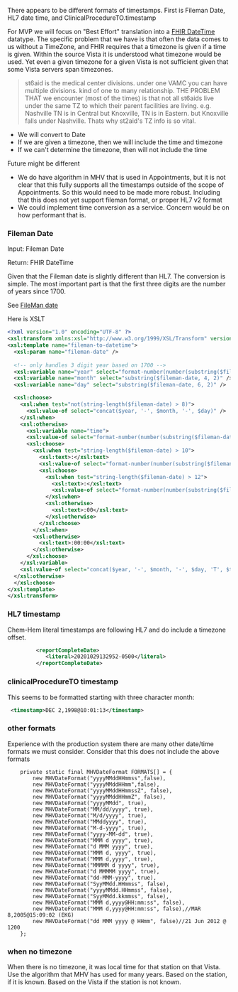 There appears to be different formats of timestamps. First is Fileman Date, HL7 date time, and ClinicalProcedureTO.timestamp

For MVP we will focus on "Best Effort" translation into a [FHIR DateTime]({{site.data.fhir.path}}datatypes.html#dateTime) datatype. The specific problem that we have is that often the data comes to us without a TimeZone, and FHIR requires that a timezone is given if a time is given. Within the source Vista it is understood what timezone would be used. Yet even a given timezone for a given Vista is not sufficient given that some Vista servers span timezones.

> st6aid is the medical center divisions. under one VAMC you can have multiple divisions. kind of one to many relationship. THE PROBLEM THAT we encounter (most of the times) is that not all st6aids live under the same TZ to which their parent facilities are living. e.g. Nashville TN is in Central but Knoxville, TN is in Eastern. but Knoxville falls under Nashville. Thats why st2aid's TZ info is so vital.

- We will convert to Date
- If we are given a timezone, then we will include the time and timezone
- If we can't determine the timezone, then will not include the time

Future might be different
- We do have algorithm in MHV that is used in Appointments, but it is not clear that this fully supports all the timestamps outside of the scope of Appointments. So this would need to be made more robust. Including that this does not yet support fileman format, or proper HL7 v2 format
- We could implement time conversion as a service. Concern would be on how performant that is.

### Fileman Date

Input: Fileman Date

Return: FHIR DateTime

Given that the Fileman date is slightly different than HL7. The conversion is simple. The most important part is that the first three digits are the number of years since 1700.

See [FileMan date](http://www.vistapedia.com/index.php/Date_formats)

Here is XSLT

```xml
<?xml version="1.0" encoding="UTF-8" ?>
<xsl:transform xmlns:xsl="http://www.w3.org/1999/XSL/Transform" version="2.0" >
<xsl:template name="fileman-to-datetime">
  <xsl:param name="fileman-date" />
  
  <!-- only handles 3 digit year based on 1700 -->
  <xsl:variable name="year" select="format-number(number(substring($fileman-date, 1, 3)) + 1700, '0000')" />
  <xsl:variable name="month" select="substring($fileman-date, 4, 2)" />
  <xsl:variable name="day" select="substring($fileman-date, 6, 2)" />

  <xsl:choose>
    <xsl:when test="not(string-length($fileman-date) > 8)">
      <xsl:value-of select="concat($year, '-', $month, '-', $day)" />
    </xsl:when> 
    <xsl:otherwise>
      <xsl:variable name="time">
      <xsl:value-of select="format-number(number(substring($fileman-date, 9, 2)), '00')" />
      <xsl:choose>
        <xsl:when test="string-length($fileman-date) > 10">
          <xsl:text>:</xsl:text>
          <xsl:value-of select="format-number(number(substring($fileman-date, 11, 2)), '00')" />
          <xsl:choose>
            <xsl:when test="string-length($fileman-date) > 12">
              <xsl:text>:</xsl:text>
              <xsl:value-of select="format-number(number(substring($fileman-date, 13, 2)), '00')" />
            </xsl:when>
            <xsl:otherwise>
              <xsl:text>:00</xsl:text>
            </xsl:otherwise>
          </xsl:choose>
        </xsl:when>
        <xsl:otherwise>
          <xsl:text>:00:00</xsl:text>
        </xsl:otherwise>
      </xsl:choose>
    </xsl:variable>
    <xsl:value-of select="concat($year, '-', $month, '-', $day, 'T', $time, 'Z')" />
  </xsl:otherwise>
  </xsl:choose>
</xsl:template>
</xsl:transform>
```

### HL7 timestamp

Chem-Hem literal timestamps are following HL7 and do include a timezone offset.

```xml
         <reportCompleteDate>
            <literal>20201029132952-0500</literal>
         </reportCompleteDate>
```

### clinicalProcedureTO timestamp

This seems to be formatted starting with three character month:

```xml
 <timestamp>DEC 2,1998@10:01:13</timestamp>
```

### other formats

Experience with the production system there are many other date/time formats we must consider. Consider that this does not include the above formats

```
	private static final MHVDateFormat FORMATS[] = {
		new MHVDateFormat("yyyyMMddHHmmss",false),
		new MHVDateFormat("yyyyMMddHHmm",false),
		new MHVDateFormat("yyyyMMddHHmmssZ", false),
		new MHVDateFormat("yyyyMMddHHmmZ", false),
		new MHVDateFormat("yyyyMMdd", true),
		new MHVDateFormat("MM/dd/yyyy", true),
		new MHVDateFormat("M/d/yyyy", true),
		new MHVDateFormat("MMddyyyy", true),
		new MHVDateFormat("M-d-yyyy", true),
		new MHVDateFormat("yyyy-MM-dd", true),
		new MHVDateFormat("MMM d yyyy", true),
		new MHVDateFormat("d MMM yyyy", true),
		new MHVDateFormat("MMM d, yyyy", true),
		new MHVDateFormat("MMM d,yyyy", true),
		new MHVDateFormat("MMMMM d yyyy", true),
		new MHVDateFormat("d MMMMM yyyy", true),
		new MHVDateFormat("dd-MMM-yyyy", true),
		new MHVDateFormat("SyyMMdd.HHmmss", false),
		new MHVDateFormat("yyyyMMdd.HHmmss", false),
		new MHVDateFormat("SyyMMdd.kkmmss", false),
		new MHVDateFormat("MMM d,yyyy@HH:mm:ss", false),
		new MHVDateFormat("MMM d,yyyy@HH:mm:ss", false),//MAR 8,2005@15:09:02 (EKG)
		new MHVDateFormat("dd MMM yyyy @ HHmm", false)//21 Jun 2012 @ 1200
	};
```

### when no timezone

When there is no timezone, it was local time for that station on that Vista. Use the algorithm that MHV has used for many years. Based on the station, if it is known. Based on the Vista if the station is not known.

